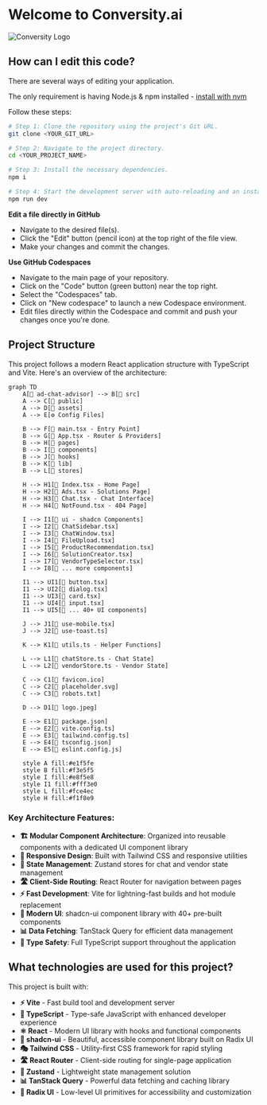 # Welcome to Conversity.ai

![Conversity Logo](https://conversity.ai/assets/logo.png)

## How can I edit this code?

There are several ways of editing your application.

The only requirement is having Node.js & npm installed - [install with nvm](https://github.com/nvm-sh/nvm#installing-and-updating)

Follow these steps:

```sh
# Step 1: Clone the repository using the project's Git URL.
git clone <YOUR_GIT_URL>

# Step 2: Navigate to the project directory.
cd <YOUR_PROJECT_NAME>

# Step 3: Install the necessary dependencies.
npm i

# Step 4: Start the development server with auto-reloading and an instant preview.
npm run dev
```

**Edit a file directly in GitHub**

- Navigate to the desired file(s).
- Click the "Edit" button (pencil icon) at the top right of the file view.
- Make your changes and commit the changes.

**Use GitHub Codespaces**

- Navigate to the main page of your repository.
- Click on the "Code" button (green button) near the top right.
- Select the "Codespaces" tab.
- Click on "New codespace" to launch a new Codespace environment.
- Edit files directly within the Codespace and commit and push your changes once you're done.

## Project Structure

This project follows a modern React application structure with TypeScript and Vite. Here's an overview of the architecture:

```mermaid
graph TD
    A[📁 ad-chat-advisor] --> B[📁 src]
    A --> C[📁 public]
    A --> D[📁 assets]
    A --> E[⚙️ Config Files]
    
    B --> F[📄 main.tsx - Entry Point]
    B --> G[📄 App.tsx - Router & Providers]
    B --> H[📁 pages]
    B --> I[📁 components]
    B --> J[📁 hooks]
    B --> K[📁 lib]
    B --> L[📁 stores]
    
    H --> H1[📄 Index.tsx - Home Page]
    H --> H2[📄 Ads.tsx - Solutions Page]
    H --> H3[📄 Chat.tsx - Chat Interface]
    H --> H4[📄 NotFound.tsx - 404 Page]
    
    I --> I1[📁 ui - shadcn Components]
    I --> I2[📄 ChatSidebar.tsx]
    I --> I3[📄 ChatWindow.tsx]
    I --> I4[📄 FileUpload.tsx]
    I --> I5[📄 ProductRecommendation.tsx]
    I --> I6[📄 SolutionCreator.tsx]
    I --> I7[📄 VendorTypeSelector.tsx]
    I --> I8[📄 ... more components]
    
    I1 --> UI1[📄 button.tsx]
    I1 --> UI2[📄 dialog.tsx]
    I1 --> UI3[📄 card.tsx]
    I1 --> UI4[📄 input.tsx]
    I1 --> UI5[📄 ... 40+ UI components]
    
    J --> J1[📄 use-mobile.tsx]
    J --> J2[📄 use-toast.ts]
    
    K --> K1[📄 utils.ts - Helper Functions]
    
    L --> L1[📄 chatStore.ts - Chat State]
    L --> L2[📄 vendorStore.ts - Vendor State]
    
    C --> C1[📄 favicon.ico]
    C --> C2[📄 placeholder.svg]
    C --> C3[📄 robots.txt]
    
    D --> D1[📄 logo.jpeg]
    
    E --> E1[📄 package.json]
    E --> E2[📄 vite.config.ts]
    E --> E3[📄 tailwind.config.ts]
    E --> E4[📄 tsconfig.json]
    E --> E5[📄 eslint.config.js]
    
    style A fill:#e1f5fe
    style B fill:#f3e5f5
    style I fill:#e8f5e8
    style I1 fill:#fff3e0
    style L fill:#fce4ec
    style H fill:#f1f8e9
```

### Key Architecture Features:

- **🏗️ Modular Component Architecture**: Organized into reusable components with a dedicated UI component library
- **📱 Responsive Design**: Built with Tailwind CSS and responsive utilities
- **🔄 State Management**: Zustand stores for chat and vendor state management
- **🛣️ Client-Side Routing**: React Router for navigation between pages
- **⚡ Fast Development**: Vite for lightning-fast builds and hot module replacement
- **🎨 Modern UI**: shadcn-ui component library with 40+ pre-built components
- **📊 Data Fetching**: TanStack Query for efficient data management
- **🔧 Type Safety**: Full TypeScript support throughout the application

## What technologies are used for this project?

This project is built with:

- **⚡ Vite** - Fast build tool and development server
- **📘 TypeScript** - Type-safe JavaScript with enhanced developer experience
- **⚛️ React** - Modern UI library with hooks and functional components
- **🎨 shadcn-ui** - Beautiful, accessible component library built on Radix UI
- **🎭 Tailwind CSS** - Utility-first CSS framework for rapid styling
- **🛣️ React Router** - Client-side routing for single-page application
- **🐻 Zustand** - Lightweight state management solution
- **📊 TanStack Query** - Powerful data fetching and caching library
- **🎯 Radix UI** - Low-level UI primitives for accessibility and customization
